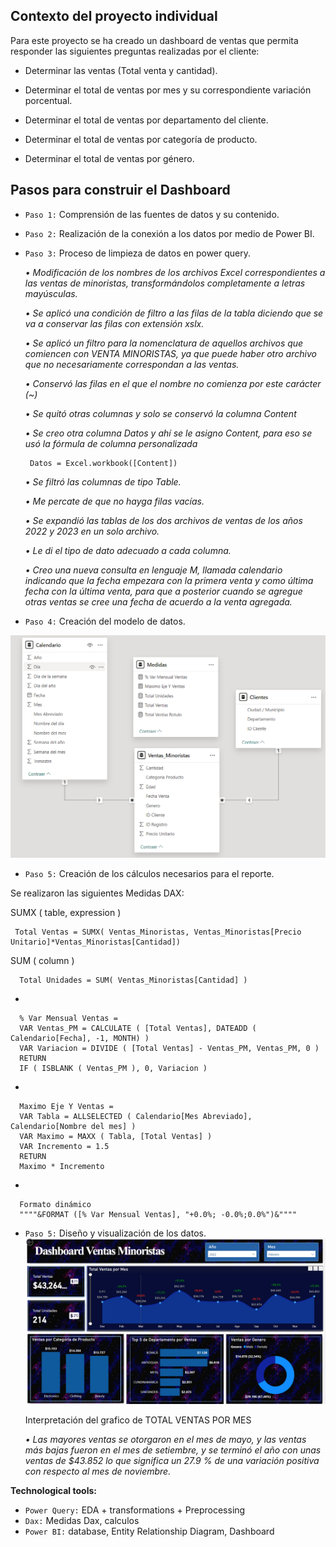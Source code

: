 ## **Contexto del proyecto individual**
Para este proyecto se ha creado un dashboard de ventas que permita responder las siguientes preguntas realizadas por el cliente:

+ Determinar las ventas (Total venta y cantidad).

+ Determinar el total de ventas por mes y su correspondiente variación porcentual.

+ Determinar el total de ventas por departamento del cliente.

+ Determinar el total de ventas por categoría de producto.

+ Determinar el total de ventas por género.

## **Pasos para construir el Dashboard**

  + `Paso 1:` Comprensión de las fuentes de datos y su contenido.

  + `Paso 2:` Realización de la conexión a los datos por medio de Power BI.

  + `Paso 3:` Proceso de limpieza de datos en power query.

      *• Modificación de los nombres de los archivos Excel correspondientes a las ventas de minoristas, transformándolos completamente a letras mayúsculas.*
    
      *• Se aplicó una condición de filtro a las filas de la tabla diciendo que se va a conservar las filas con extensión xslx.*
    
      *•	Se aplicó un filtro para la nomenclatura de aquellos archivos que comiencen con VENTA MINORISTAS, ya que puede haber otro archivo que no necesariamente correspondan a las ventas.*
    
      *•	Conservó las filas en el que el nombre no comienza por este carácter (~)*
    
      *•	Se quitó otras columnas y solo se conservó la columna Content*
    
      *•	Se creo otra columna Datos y ahí se le asigno Content, para eso se usó la fórmula de columna personalizada*

         Datos = Excel.workbook([Content])
    
      *•	Se filtró las columnas de tipo Table.*
    
      *•	Me percate de que no hayga filas vacías.*
    
      *•	Se expandió las tablas de los dos archivos de ventas de los años 2022 y 2023 en un solo archivo.*
    
      *•	Le di el tipo de dato adecuado a cada columna.*
    
      *•	Creo una nueva consulta en lenguaje M, llamada calendario indicando que la fecha empezara con la primera venta y como última fecha con la última venta, para que a posterior cuando se agregue otras ventas se cree una fecha de acuerdo a la venta agregada.*
    

  + `Paso 4:` Creación del modelo de datos.
<img src="https://github.com/Elizabeth02fh/Dashboard_Ventas_Minoristas/blob/8dbfc848ccee8cb35c633323b24bcaba7b66d9bf/MODELO_DATOS.PNG" alt="MODELO_DATOS" width="700">

  + `Paso 5:` Creación de los cálculos necesarios para el reporte.
    
Se realizaron las siguientes Medidas DAX:

SUMX ( table, expression )

     Total Ventas = SUMX( Ventas_Minoristas, Ventas_Minoristas[Precio Unitario]*Ventas_Minoristas[Cantidad])
     
SUM ( column )

      Total Unidades = SUM( Ventas_Minoristas[Cantidad] )


*

      % Var Mensual Ventas = 
      VAR Ventas_PM = CALCULATE ( [Total Ventas], DATEADD ( Calendario[Fecha], -1, MONTH) ) 
      VAR Variacion = DIVIDE ( [Total Ventas] - Ventas_PM, Ventas_PM, 0 ) 
      RETURN
      IF ( ISBLANK ( Ventas_PM ), 0, Variacion )
*

      Maximo Eje Y Ventas = 
      VAR Tabla = ALLSELECTED ( Calendario[Mes Abreviado], Calendario[Nombre del mes] ) 
      VAR Maximo = MAXX ( Tabla, [Total Ventas] ) 
      VAR Incremento = 1.5
      RETURN
      Maximo * Incremento
*

      Formato dinámico
      """"&FORMAT ([% Var Mensual Ventas], "+0.0%; -0.0%;0.0%")&""""

  + `Paso 5:` Diseño y visualización de los datos.
![DASHBOARD VENTAS MINORISTAS](https://github.com/Elizabeth02fh/Dashboard_Ventas_Minoristas/blob/96b4e5f12ae1ab8f0f3df35c60db1da5dffa1c9e/DASHBOARD%20VENTAS%20MINORISTAS.PNG)

    Interpretación del grafico de TOTAL VENTAS POR MES
    
    *•	Las mayores ventas se otorgaron en el mes de mayo, y las ventas más bajas fueron en el mes de setiembre, y se terminó el año con unas ventas de $43.852 lo que significa un 27.9 % de una variación positiva con respecto al mes de noviembre.*
    
**Technological tools:**

+ `Power Query:` EDA + transformations + Preprocessing 
+	`Dax:` Medidas Dax, calculos
+	`Power BI:` database, Entity Relationship Diagram, Dashboard


